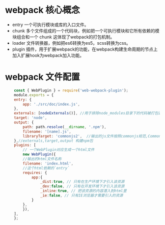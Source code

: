 # webpack 核心概念
<ul>
    <li>entry 一个可执行模块或库的入口文件。</li>
    <li>chunk 多个文件组成的一个代码块，例如把一个可执行模块和它所有依赖的模块组合和一个 chunk 这体现了webpack的打包机制。</li>
    <li>loader 文件转换器，例如把es6转换为es5，scss转换为css。</li>
    <li>plugin 插件，用于扩展webpack的功能，在webpack构建生命周期的节点上加入扩展hook为webpack加入功能。</li>
</ul>

# webpack 文件配置
```javascript
    const { WebPlugin } = require('web-webpack-plugin');
    module.exports = {
    entry: {
        app: './src/doc/index.js',
    },
    externals: [nodeExternals()], //用于排除node_modules目录下的代码被打包进去
    target: 'node', 
    output: {
        path: path.resolve(__dirname, '.npm'),
        filename: '[name].js',
        libraryTarget: 'commonjs2',  //输出的js文件按照commonjs规范,CommonJS模块规范主要分为三部分：模块引用(require)、模块定义(module,exports)、模块标识。
    },//externals,target,output 构建npm包
    plugins: [
        // 一个WebPlugin对应生成一个html文件
        new WebPlugin({
        //输出的html文件名称
        filename: 'index.html',
        //这个html依赖的`entry`
        requires: {
            app:{
                _dist:true, // 只有在生产环境下才引入该资源
                _dev:false, // 只有在开发环境下才引入该资源
                _inline:true, // 把该资源的内容潜入到html里
                _ie:false, // 只有IE浏览器才需要引入的资源
            } 
        },
        }),
    ],
    };
```


